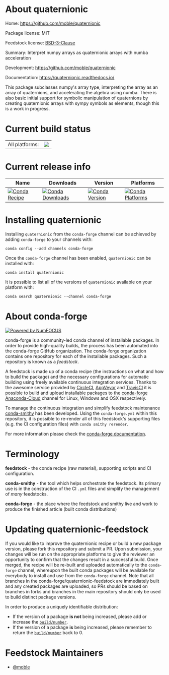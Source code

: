 About quaternionic
==================

Home: https://github.com/moble/quaternionic

Package license: MIT

Feedstock license: [BSD-3-Clause](https://github.com/conda-forge/quaternionic-feedstock/blob/master/LICENSE.txt)

Summary: Interpret numpy arrays as quaternionic arrays with numba acceleration

Development: https://github.com/moble/quaternionic

Documentation: https://quaternionic.readthedocs.io/

This package subclasses numpy's array type, interpreting the array as an
array of quaternions, and accelerating the algebra using numba. There is
also basic initial support for symbolic manipulation of quaternions by
creating quaternionic arrays with sympy symbols as elements, though this
is a work in progress.


Current build status
====================


<table><tr><td>All platforms:</td>
    <td>
      <a href="https://dev.azure.com/conda-forge/feedstock-builds/_build/latest?definitionId=10529&branchName=master">
        <img src="https://dev.azure.com/conda-forge/feedstock-builds/_apis/build/status/quaternionic-feedstock?branchName=master">
      </a>
    </td>
  </tr>
</table>

Current release info
====================

| Name | Downloads | Version | Platforms |
| --- | --- | --- | --- |
| [![Conda Recipe](https://img.shields.io/badge/recipe-quaternionic-green.svg)](https://anaconda.org/conda-forge/quaternionic) | [![Conda Downloads](https://img.shields.io/conda/dn/conda-forge/quaternionic.svg)](https://anaconda.org/conda-forge/quaternionic) | [![Conda Version](https://img.shields.io/conda/vn/conda-forge/quaternionic.svg)](https://anaconda.org/conda-forge/quaternionic) | [![Conda Platforms](https://img.shields.io/conda/pn/conda-forge/quaternionic.svg)](https://anaconda.org/conda-forge/quaternionic) |

Installing quaternionic
=======================

Installing `quaternionic` from the `conda-forge` channel can be achieved by adding `conda-forge` to your channels with:

```
conda config --add channels conda-forge
```

Once the `conda-forge` channel has been enabled, `quaternionic` can be installed with:

```
conda install quaternionic
```

It is possible to list all of the versions of `quaternionic` available on your platform with:

```
conda search quaternionic --channel conda-forge
```


About conda-forge
=================

[![Powered by NumFOCUS](https://img.shields.io/badge/powered%20by-NumFOCUS-orange.svg?style=flat&colorA=E1523D&colorB=007D8A)](http://numfocus.org)

conda-forge is a community-led conda channel of installable packages.
In order to provide high-quality builds, the process has been automated into the
conda-forge GitHub organization. The conda-forge organization contains one repository
for each of the installable packages. Such a repository is known as a *feedstock*.

A feedstock is made up of a conda recipe (the instructions on what and how to build
the package) and the necessary configurations for automatic building using freely
available continuous integration services. Thanks to the awesome service provided by
[CircleCI](https://circleci.com/), [AppVeyor](https://www.appveyor.com/)
and [TravisCI](https://travis-ci.com/) it is possible to build and upload installable
packages to the [conda-forge](https://anaconda.org/conda-forge)
[Anaconda-Cloud](https://anaconda.org/) channel for Linux, Windows and OSX respectively.

To manage the continuous integration and simplify feedstock maintenance
[conda-smithy](https://github.com/conda-forge/conda-smithy) has been developed.
Using the ``conda-forge.yml`` within this repository, it is possible to re-render all of
this feedstock's supporting files (e.g. the CI configuration files) with ``conda smithy rerender``.

For more information please check the [conda-forge documentation](https://conda-forge.org/docs/).

Terminology
===========

**feedstock** - the conda recipe (raw material), supporting scripts and CI configuration.

**conda-smithy** - the tool which helps orchestrate the feedstock.
                   Its primary use is in the construction of the CI ``.yml`` files
                   and simplify the management of *many* feedstocks.

**conda-forge** - the place where the feedstock and smithy live and work to
                  produce the finished article (built conda distributions)


Updating quaternionic-feedstock
===============================

If you would like to improve the quaternionic recipe or build a new
package version, please fork this repository and submit a PR. Upon submission,
your changes will be run on the appropriate platforms to give the reviewer an
opportunity to confirm that the changes result in a successful build. Once
merged, the recipe will be re-built and uploaded automatically to the
`conda-forge` channel, whereupon the built conda packages will be available for
everybody to install and use from the `conda-forge` channel.
Note that all branches in the conda-forge/quaternionic-feedstock are
immediately built and any created packages are uploaded, so PRs should be based
on branches in forks and branches in the main repository should only be used to
build distinct package versions.

In order to produce a uniquely identifiable distribution:
 * If the version of a package **is not** being increased, please add or increase
   the [``build/number``](https://conda.io/docs/user-guide/tasks/build-packages/define-metadata.html#build-number-and-string).
 * If the version of a package **is** being increased, please remember to return
   the [``build/number``](https://conda.io/docs/user-guide/tasks/build-packages/define-metadata.html#build-number-and-string)
   back to 0.

Feedstock Maintainers
=====================

* [@moble](https://github.com/moble/)

